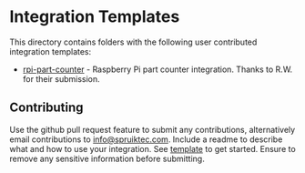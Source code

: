 # Integration Templates

This directory contains folders with the following user contributed integration templates:

- [rpi-part-counter](./rpi-part-counter) - Raspberry Pi part counter integration. Thanks to R.W. for their submission.

## Contributing

Use the github pull request feature to submit any contributions, alternatively email contributions to info@spruiktec.com. Include a readme to describe what and how to use your integration. See [template](./integration-template.md) to get started. Ensure to remove any sensitive information before submitting.
